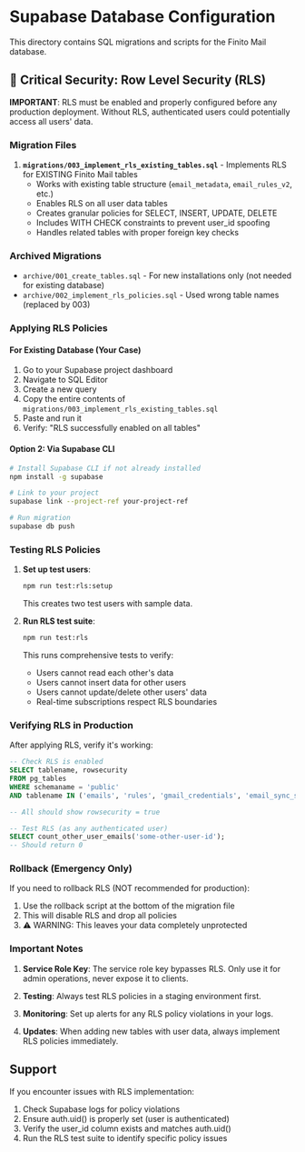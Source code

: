 # Supabase Database Configuration

This directory contains SQL migrations and scripts for the Finito Mail database.

## 🚨 Critical Security: Row Level Security (RLS)

**IMPORTANT**: RLS must be enabled and properly configured before any production deployment. Without RLS, authenticated users could potentially access all users' data.

### Migration Files

1. **`migrations/003_implement_rls_existing_tables.sql`** - Implements RLS for EXISTING Finito Mail tables
   - Works with existing table structure (`email_metadata`, `email_rules_v2`, etc.)
   - Enables RLS on all user data tables
   - Creates granular policies for SELECT, INSERT, UPDATE, DELETE
   - Includes WITH CHECK constraints to prevent user_id spoofing
   - Handles related tables with proper foreign key checks

### Archived Migrations
- `archive/001_create_tables.sql` - For new installations only (not needed for existing database)
- `archive/002_implement_rls_policies.sql` - Used wrong table names (replaced by 003)

### Applying RLS Policies

#### For Existing Database (Your Case)
1. Go to your Supabase project dashboard
2. Navigate to SQL Editor
3. Create a new query
4. Copy the entire contents of `migrations/003_implement_rls_existing_tables.sql`
5. Paste and run it
6. Verify: "RLS successfully enabled on all tables"

#### Option 2: Via Supabase CLI
```bash
# Install Supabase CLI if not already installed
npm install -g supabase

# Link to your project
supabase link --project-ref your-project-ref

# Run migration
supabase db push
```

### Testing RLS Policies

1. **Set up test users**:
   ```bash
   npm run test:rls:setup
   ```
   This creates two test users with sample data.

2. **Run RLS test suite**:
   ```bash
   npm run test:rls
   ```
   This runs comprehensive tests to verify:
   - Users cannot read each other's data
   - Users cannot insert data for other users
   - Users cannot update/delete other users' data
   - Real-time subscriptions respect RLS boundaries

### Verifying RLS in Production

After applying RLS, verify it's working:

```sql
-- Check RLS is enabled
SELECT tablename, rowsecurity 
FROM pg_tables 
WHERE schemaname = 'public' 
AND tablename IN ('emails', 'rules', 'gmail_credentials', 'email_sync_state');

-- All should show rowsecurity = true

-- Test RLS (as any authenticated user)
SELECT count_other_user_emails('some-other-user-id');
-- Should return 0
```

### Rollback (Emergency Only)

If you need to rollback RLS (NOT recommended for production):
1. Use the rollback script at the bottom of the migration file
2. This will disable RLS and drop all policies
3. ⚠️ WARNING: This leaves your data completely unprotected

### Important Notes

1. **Service Role Key**: The service role key bypasses RLS. Only use it for admin operations, never expose it to clients.

2. **Testing**: Always test RLS policies in a staging environment first.

3. **Monitoring**: Set up alerts for any RLS policy violations in your logs.

4. **Updates**: When adding new tables with user data, always implement RLS policies immediately.

## Support

If you encounter issues with RLS implementation:
1. Check Supabase logs for policy violations
2. Ensure auth.uid() is properly set (user is authenticated)
3. Verify the user_id column exists and matches auth.uid()
4. Run the RLS test suite to identify specific policy issues